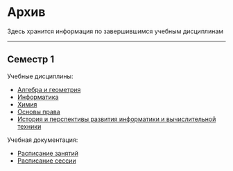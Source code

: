 # Архив
Здесь хранится информация по завершившимся учебным дисциплинам
________

## Семестр 1
Учебные дисциплины:

* [Алгебра и геометрия](Subjects/Algebra%26Geometry.md)
* [Информатика](Subjects/ComputerScience.md)
* [Химия](Subjects/Chemistry.md)
* [Основы права](Subjects/LawBasics.md)
* [История и перспективы развития информатики и вычислительной техники](Subjects/HistoryCS%26CH.md)

Учебная документация:
* [Расписание занятий](Files/Documents/Timetable.md#Расписание)
* [Расписание сессии](Files/Documents/session.pdf)
